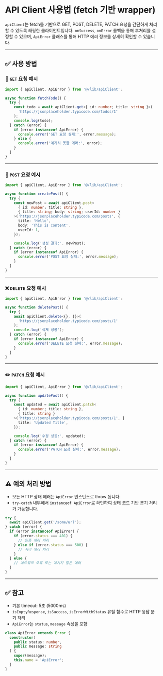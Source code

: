 # API Client 사용법 (fetch 기반 wrapper)

`apiClient`는 fetch를 기반으로 GET, POST, DELETE, PATCH 요청을 간단하게 처리할
수 있도록 래핑한 클라이언트입니다. `onSuccess`, `onError` 콜백을 통해 후처리를
설정할 수 있으며, `ApiError` 클래스를 통해 HTTP 에러 정보를 상세히 확인할 수
있습니다.

---

## ✅ 사용 방법

### 📘 `GET` 요청 예시

```ts
import { apiClient, ApiError } from '@/lib/apiClient';

async function fetchTodo() {
  try {
    const todo = await apiClient.get<{ id: number; title: string }>(
      'https://jsonplaceholder.typicode.com/todos/1'
    );
    console.log(todo);
  } catch (error) {
    if (error instanceof ApiError) {
      console.error('GET 요청 실패:', error.message);
    } else {
      console.error('예기치 못한 에러:', error);
    }
  }
}
```

---

### 📝 `POST` 요청 예시

```ts
import { apiClient, ApiError } from '@/lib/apiClient';

async function createPost() {
  try {
    const newPost = await apiClient.post<
      { id: number; title: string },
      { title: string; body: string; userId: number }
    >('https://jsonplaceholder.typicode.com/posts', {
      title: 'Hello',
      body: 'This is content',
      userId: 1,
    });

    console.log('생성 결과:', newPost);
  } catch (error) {
    if (error instanceof ApiError) {
      console.error('POST 요청 실패:', error.message);
    }
  }
}
```

---

### ❌ `DELETE` 요청 예시

```ts
import { apiClient, ApiError } from '@/lib/apiClient';

async function deletePost() {
  try {
    await apiClient.delete<{}, {}>(
      'https://jsonplaceholder.typicode.com/posts/1'
    );
    console.log('삭제 성공');
  } catch (error) {
    if (error instanceof ApiError) {
      console.error('DELETE 요청 실패:', error.message);
    }
  }
}
```

---

### ✏️ `PATCH` 요청 예시

```ts
import { apiClient, ApiError } from '@/lib/apiClient';

async function updatePost() {
  try {
    const updated = await apiClient.patch<
      { id: number; title: string },
      { title: string }
    >('https://jsonplaceholder.typicode.com/posts/1', {
      title: 'Updated Title',
    });

    console.log('수정 성공:', updated);
  } catch (error) {
    if (error instanceof ApiError) {
      console.error('PATCH 요청 실패:', error.message);
    }
  }
}
```

---

## ⚠️ 예외 처리 방법

- 모든 HTTP 상태 에러는 `ApiError` 인스턴스로 throw 됩니다.
- `try-catch` 내부에서 `instanceof ApiError`로 확인하여 상태 코드 기반 분기
  처리가 가능합니다.

```ts
try {
  await apiClient.get('/some/url');
} catch (error) {
  if (error instanceof ApiError) {
    if (error.status === 401) {
      // 인증 에러 처리
    } else if (error.status === 500) {
      // 서버 에러 처리
    }
  } else {
    // 네트워크 오류 또는 예기치 않은 에러
  }
}
```

---

## ✅ 참고

- 기본 timeout: 5초 (5000ms)
- `isEmptyResponse`, `isSuccess`, `isErrorWithStatus` 유틸 함수로 HTTP 응답 분기
  처리
- `ApiError`는 `status`, `message` 속성을 포함

```ts
class ApiError extends Error {
  constructor(
    public status: number,
    public message: string
  ) {
    super(message);
    this.name = 'ApiError';
  }
}
```

